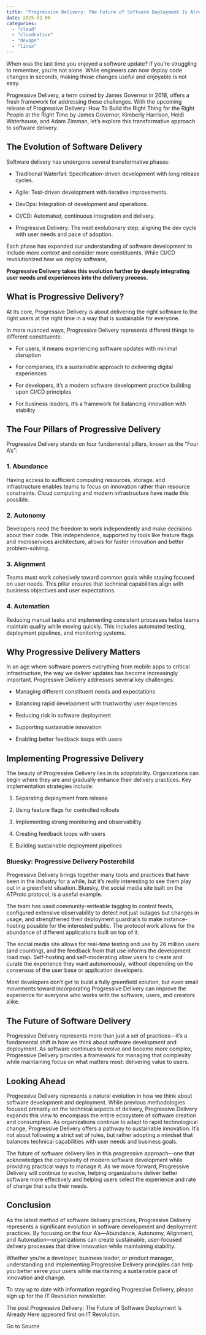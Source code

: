 ```yaml
---
title: "Progressive Delivery: The Future of Software Deployment Is Already Here"
date: 2025-02-06
categories: 
  - "cloud"
  - "cloudnative"
  - "devops"
  - "linux"
---
```


When was the last time you enjoyed a software update? If you’re struggling to remember, you’re not alone. While engineers can now deploy code changes in seconds, making those changes useful and enjoyable is not easy.

Progressive Delivery, a term coined by James Governor in 2018, offers a fresh framework for addressing these challenges. With the upcoming release of Progressive Delivery: How To Build the Right Thing for the Right People at the Right Time by James Governor, Kimberly Harrison, Heidi Waterhouse, and Adam Zimman, let’s explore this transformative approach to software delivery.

## The Evolution of Software Delivery

Software delivery has undergone several transformative phases:

- Traditional Waterfall: Specification-driven development with long release cycles.

- Agile: Test-driven development with iterative improvements.

- DevOps: Integration of development and operations.

- CI/CD: Automated, continuous integration and delivery.

- Progressive Delivery: The next evolutionary step; aligning the dev cycle with user needs and pace of adoption.

Each phase has expanded our understanding of software development to include more context and consider more constituents. While CI/CD revolutionized how we deploy software, 

**Progressive Delivery takes this evolution further by deeply integrating user needs and experiences into the delivery process.**

## What is Progressive Delivery?

At its core, Progressive Delivery is about delivering the right software to the right users at the right time in a way that is sustainable for everyone.

In more nuanced ways, Progressive Delivery represents different things to different constituents:

- For users, it means experiencing software updates with minimal disruption

- For companies, it’s a sustainable approach to delivering digital experiences

- For developers, it’s a modern software development practice building upon CI/CD principles

- For business leaders, it’s a framework for balancing innovation with stability

## The Four Pillars of Progressive Delivery

Progressive Delivery stands on four fundamental pillars, known as the “Four A’s”:

### 1\. Abundance

Having access to sufficient computing resources, storage, and infrastructure enables teams to focus on innovation rather than resource constraints. Cloud computing and modern infrastructure have made this possible.

### 2\. Autonomy

Developers need the freedom to work independently and make decisions about their code. This independence, supported by tools like feature flags and microservices architecture, allows for faster innovation and better problem-solving.

### 3\. Alignment

Teams must work cohesively toward common goals while staying focused on user needs. This pillar ensures that technical capabilities align with business objectives and user expectations.

### 4\. Automation

Reducing manual tasks and implementing consistent processes helps teams maintain quality while moving quickly. This includes automated testing, deployment pipelines, and monitoring systems.

## Why Progressive Delivery Matters

In an age where software powers everything from mobile apps to critical infrastructure, the way we deliver updates has become increasingly important. Progressive Delivery addresses several key challenges:

- Managing different constituent needs and expectations

- Balancing rapid development with trustworthy user experiences

- Reducing risk in software deployment

- Supporting sustainable innovation

- Enabling better feedback loops with users

## Implementing Progressive Delivery

The beauty of Progressive Delivery lies in its adaptability. Organizations can begin where they are and gradually enhance their delivery practices. Key implementation strategies include:

1. Separating deployment from release

3. Using feature flags for controlled rollouts

5. Implementing strong monitoring and observability

7. Creating feedback loops with users

9. Building sustainable deployment pipelines

### Bluesky: Progressive Delivery Posterchild

Progressive Delivery brings together many tools and practices that have been in the industry for a while, but it’s really interesting to see them play out in a greenfield situation. Bluesky, the social media site built on the ATProto protocol, is a useful example. 

The team has used community-writeable tagging to control feeds, configured extensive observability to detect not just outages but changes in usage, and strengthened their deployment guardrails to make instance-hosting possible for the interested public. The protocol work allows for the abundance of different applications built on top of it. 

The social media site allows for real-time testing and use by 26 million users (and counting), and the feedback from that use informs the development road map. Self-hosting and self-moderating allow users to create and curate the experience they want autonomously, without depending on the consensus of the user base or application developers. 

Most developers don’t get to build a fully greenfield solution, but even small movements toward incorporating Progressive Delivery can improve the experience for everyone who works with the software, users, and creators alike.

## The Future of Software Delivery

Progressive Delivery represents more than just a set of practices—it’s a fundamental shift in how we think about software development and deployment. As software continues to evolve and become more complex, Progressive Delivery provides a framework for managing that complexity while maintaining focus on what matters most: delivering value to users.

## Looking Ahead

Progressive Delivery represents a natural evolution in how we think about software development and deployment. While previous methodologies focused primarily on the technical aspects of delivery, Progressive Delivery expands this view to encompass the entire ecosystem of software creation and consumption. As organizations continue to adapt to rapid technological change, Progressive Delivery offers a pathway to sustainable innovation. It’s not about following a strict set of rules, but rather adopting a mindset that balances technical capabilities with user needs and business goals.

The future of software delivery lies in this progressive approach—one that acknowledges the complexity of modern software development while providing practical ways to manage it. As we move forward, Progressive Delivery will continue to evolve, helping organizations deliver better software more effectively and helping users select the experience and rate of change that suits their needs.

## Conclusion

As the latest method of software delivery practices, Progressive Delivery represents a significant evolution in software development and deployment practices. By focusing on the four A’s—Abundance, Autonomy, Alignment, and Automation—organizations can create sustainable, user-focused delivery processes that drive innovation while maintaining stability.

Whether you’re a developer, business leader, or product manager, understanding and implementing Progressive Delivery principles can help you better serve your users while maintaining a sustainable pace of innovation and change.

To stay up to date with information regarding Progressive Delivery, please sign up for the IT Revolution newsletter.

The post Progressive Delivery: The Future of Software Deployment Is Already Here appeared first on IT Revolution.

Go to Source
